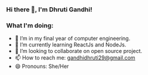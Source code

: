 ### Hi there 👋, I'm Dhruti Gandhi!


### What I'm doing:
- 🔭 I’m in my final year of computer engineering.
- 🌱 I’m currently learning ReactJs and NodeJs.
- 👯 I’m looking to collaborate on open source project.
- 📫 How to reach me: gandhidhruti29@gmail.com
- 😄 Pronouns: She/Her


